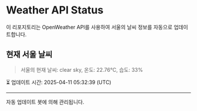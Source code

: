 
# Weather API Status

이 리포지토리는 OpenWeather API를 사용하여 서울의 날씨 정보를 자동으로 업데이트합니다.

## 현재 서울 날씨
> 서울의 현재 날씨: clear sky, 온도: 22.76°C, 습도: 33%

⏳ 업데이트 시간: 2025-04-11 05:32:39 (UTC)

---
자동 업데이트 봇에 의해 관리됩니다.
